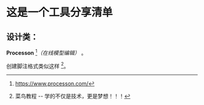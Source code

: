 这是一个工具分享清单
=================

设计类：
-----------------
**Processon** [^link]*（在线模型编辑）*  。
[^link]:https://www.processon.com/

创建脚注格式类似这样 [^RUNOOB]。

[^RUNOOB]: 菜鸟教程 -- 学的不仅是技术，更是梦想！！！
